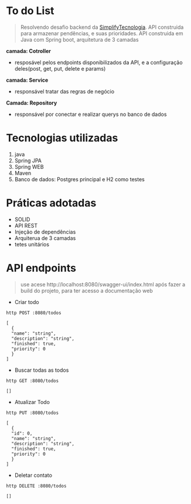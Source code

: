 # To do List

>Resolvendo desafio backend da [SimplifyTecnologia](https://github.com/simplify-tec/desafio-junior-backend-simplify). API construida para armazenar pendências, e suas prioridades. API construida em Java com Spring boot, arquitetura de 3 camadas


**camada: Cotroller**
- resposável pelos endpoints disponibilizados da API, e a configuração deles(post, get, put, delete e params)

**camada: Service**
- responsável tratar das regras de negócio

**Camada: Repository**
- responsável por conectar e realizar querys no banco de dados

# Tecnologias utilizadas
1. java
2. Spring JPA
3. Spring WEB
3. Maven
4. Banco de dados: Postgres principal e H2 como testes

# Práticas adotadas
- SOLID
- API REST
- Injeção de dependências
- Arquiterua de 3 camadas
- tetes unitários

# API endpoints
>use acese http://localhost:8080/swagger-ui/index.html após fazer a build do projeto, para ter acesso a documentação web
- Criar todo

```
http POST :8080/todos

[
  {
  "name": "string",
  "description": "string",
  "finished": true,
  "priority": 0
  }
]
```

- Buscar todas as todos
```
http GET :8080/todos

[]
```

- Atualizar Todo
```
http PUT :8080/todos

[
  {
  "id": 0,
  "name": "string",
  "description": "string",
  "finished": true,
  "priority": 0
  }
]
```

- Deletar contato
```
http DELETE :8080/todos

[]
```

